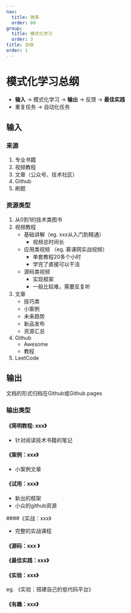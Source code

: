 ```yaml
---
nav:
  title: 效率
  order: 80
group:
  title: 模式化学习
  order: 3
title: 总纲
order: 1
---
```


# 模式化学习总纲

- **输入** -> 模式化学习 -> **输出** -> 反馈 -> **最佳实践**
- 重复任务 -> 自动化任务

## 输入

### 来源

1. 专业书籍
2. 视频教程
3. 文章（公众号、技术社区）
4. Github
5. 刷题

### 资源类型

1. 从0到1的技术类图书
2. 视频教程
   - 基础讲解（eg. xxx从入门到精通）
     - 视频总时间长
   - 应用类视频 （eg. 慕课网实战视频）
     - 单套教程20多个小时
     - 学完了直接可以干活
   - 源码类视频
     - 实现框架
     - 一般比较难，需要反复听
3. 文章
   - 技巧类
   - 小案例
   - 未来趋势
   - 新品发布
   - 资源汇总
4. Github
   - Awesome
   - 教程
5. LeetCode

## 输出

文档的形式归档在Github或Github pages

### 输出类型

#### 《简明教程: xxx》

- 针对阅读技术书籍的笔记

#### 《案例：xxx》

- 小案例文章

#### 《试用：xxx》

- 新出的框架
- 小众的github资源

####《实战：xxx》

- 完整的实战课程

#### 《源码：xxx 》

#### 《最佳实践：xxx》

#### 《实验：xxx》

eg. 《实验：搭建自己的低代码平台》

#### 《有趣：xxx》

